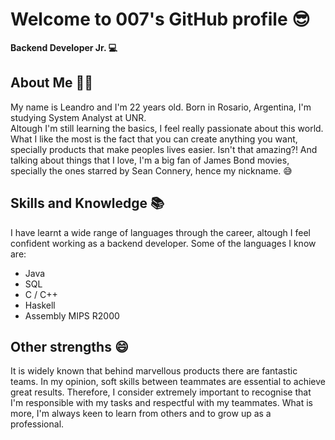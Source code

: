 # Welcome to 007's GitHub profile 😎
**Backend Developer Jr. 💻**
## About Me 🙋‍♂️
My name is Leandro and I'm 22 years old. Born in Rosario, Argentina, I'm studying System Analyst at UNR.\
Altough I'm still learning the basics, I feel really passionate about this world. What I like the most is the fact that you can create anything you want, specially products that make peoples lives easier. Isn't that amazing?! And talking about things that I love, I'm a big fan of James Bond movies, specially the ones starred by Sean Connery, hence my nickname. 😅
## Skills and Knowledge 📚
I have learnt a wide range of languages through the career, altough I feel confident working as a backend developer. Some of the languages I know are:
- Java
- SQL
- C / C++
- Haskell
- Assembly MIPS R2000
## Other strengths 😄
It is widely known that behind marvellous products there are fantastic teams. In my opinion, soft skills between teammates are essential to achieve great results. Therefore, I consider extremely important to recognise that I'm responsible with my tasks and respectful with my teammates. What is more, I'm always keen to learn from others and to grow up as a professional.
